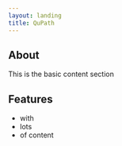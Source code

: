 ```yaml
---
layout: landing
title: QuPath
---
```


## About

This is the basic content section

## Features

- with
- lots
- of content
